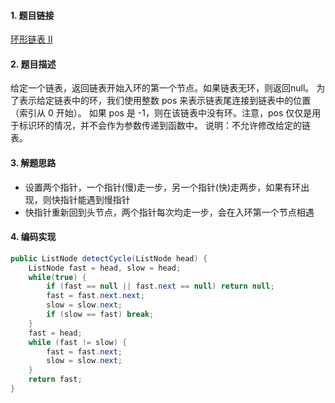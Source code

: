 

#### 1. 题目链接
[ 环形链表 II](https://leetcode-cn.com/problems/linked-list-cycle-ii/)

#### 2. 题目描述
给定一个链表，返回链表开始入环的第一个节点。如果链表无环，则返回null。
为了表示给定链表中的环，我们使用整数 pos 来表示链表尾连接到链表中的位置（索引从 0 开始）。 如果 pos 是 -1，则在该链表中没有环。注意，pos 仅仅是用于标识环的情况，并不会作为参数传递到函数中。
说明：不允许修改给定的链表。



#### 3. 解题思路
* 设置两个指针，一个指针(慢)走一步，另一个指针(快)走两步，如果有环出现，则快指针能遇到慢指针
* 快指针重新回到头节点，两个指针每次均走一步，会在入环第一个节点相遇



#### 4. 编码实现
``` java
public ListNode detectCycle(ListNode head) {
    ListNode fast = head, slow = head;
    while(true) {
        if (fast == null || fast.next == null) return null;
        fast = fast.next.next;
        slow = slow.next;
        if (slow == fast) break;
    }
    fast = head;
    while (fast != slow) {
        fast = fast.next;
        slow = slow.next;
    }
    return fast;
}

```
